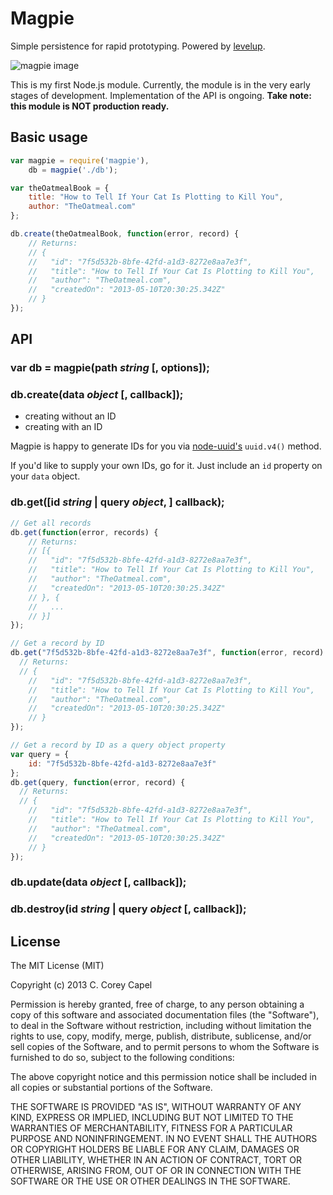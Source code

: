 Magpie
======

Simple persistence for rapid prototyping. Powered by [levelup](https://github.com/rvagg/node-levelup).

![magpie image](http://www.capelio.com/images/magpie.png)

This is my first Node.js module. Currently, the module is in the very early stages of development. Implementation of the API is ongoing. **Take note: this module is NOT production ready.**

Basic usage
-----------

```js
var magpie = require('magpie'),
	db = magpie('./db');

var theOatmealBook = {
	title: "How to Tell If Your Cat Is Plotting to Kill You",
	author: "TheOatmeal.com"
};

db.create(theOatmealBook, function(error, record) {
	// Returns:
	// {
	//   "id": "7f5d532b-8bfe-42fd-a1d3-8272e8aa7e3f",
	//   "title": "How to Tell If Your Cat Is Plotting to Kill You",
	//   "author": "TheOatmeal.com",
	//   "createdOn": "2013-05-10T20:30:25.342Z"
	// }
});
```

API
---

### var db = magpie(path _string_ [, options]);

### db.create(data _object_ [, callback]);

- creating without an ID
- creating with an ID

Magpie is happy to generate IDs for you via [node-uuid's](https://github.com/broofa/node-uuid) `uuid.v4()` method.

If you'd like to supply your own IDs, go for it. Just include an `id` property on your `data` object.

### db.get([id _string_ | query _object_, ] callback);

```js
// Get all records
db.get(function(error, records) {
	// Returns:
	// [{
	//   "id": "7f5d532b-8bfe-42fd-a1d3-8272e8aa7e3f",
	//   "title": "How to Tell If Your Cat Is Plotting to Kill You",
	//   "author": "TheOatmeal.com",
	//   "createdOn": "2013-05-10T20:30:25.342Z"
	// }, {
	//   ...
	// }]
});

// Get a record by ID
db.get("7f5d532b-8bfe-42fd-a1d3-8272e8aa7e3f", function(error, record) {
  // Returns:
  // {
	//   "id": "7f5d532b-8bfe-42fd-a1d3-8272e8aa7e3f",
	//   "title": "How to Tell If Your Cat Is Plotting to Kill You",
	//   "author": "TheOatmeal.com",
	//   "createdOn": "2013-05-10T20:30:25.342Z"
	// }
});

// Get a record by ID as a query object property
var query = {
	id: "7f5d532b-8bfe-42fd-a1d3-8272e8aa7e3f"
};
db.get(query, function(error, record) {
  // Returns:
  // {
	//   "id": "7f5d532b-8bfe-42fd-a1d3-8272e8aa7e3f",
	//   "title": "How to Tell If Your Cat Is Plotting to Kill You",
	//   "author": "TheOatmeal.com",
	//   "createdOn": "2013-05-10T20:30:25.342Z"
	// }
});
```

### db.update(data _object_ [, callback]);

### db.destroy(id _string_ | query _object_ [, callback]);

License
-------

The MIT License (MIT)

Copyright (c) 2013 C. Corey Capel

Permission is hereby granted, free of charge, to any person obtaining a copy
of this software and associated documentation files (the "Software"), to deal
in the Software without restriction, including without limitation the rights
to use, copy, modify, merge, publish, distribute, sublicense, and/or sell
copies of the Software, and to permit persons to whom the Software is
furnished to do so, subject to the following conditions:

The above copyright notice and this permission notice shall be included in
all copies or substantial portions of the Software.

THE SOFTWARE IS PROVIDED "AS IS", WITHOUT WARRANTY OF ANY KIND, EXPRESS OR
IMPLIED, INCLUDING BUT NOT LIMITED TO THE WARRANTIES OF MERCHANTABILITY,
FITNESS FOR A PARTICULAR PURPOSE AND NONINFRINGEMENT. IN NO EVENT SHALL THE
AUTHORS OR COPYRIGHT HOLDERS BE LIABLE FOR ANY CLAIM, DAMAGES OR OTHER
LIABILITY, WHETHER IN AN ACTION OF CONTRACT, TORT OR OTHERWISE, ARISING FROM,
OUT OF OR IN CONNECTION WITH THE SOFTWARE OR THE USE OR OTHER DEALINGS IN
THE SOFTWARE.

